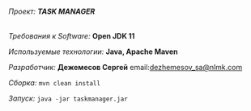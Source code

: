 ###### *Проект:* **TASK MANAGER**


*Требования к Software:* **Open JDK 11**

*Используемые технологии:*  **Java, Apache Maven**

*Разработчик:* **Дежемесов Сергей** email:dezhemesov_sa@nlmk.com
                              
*Сборка:* `mvn clean install`

*Запуск:* `java -jar taskmanager.jar`